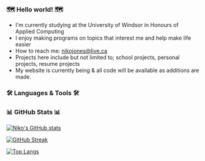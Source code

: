 ### 🗺️ Hello world! 🗺️
- I'm currently studying at the University of Windsor in Honours of Applied Computing
- I enjoy making programs on topics that interest me and help make life easier
- How to reach me: nikojones@live.ca
- Projects here include but not limited to; school projects, personal projects, resume projects
- My website is currently being & all code will be available as additions are made.


### 🛠️ Languages & Tools 🛠️
<div>
  <!-- add images here-->
</div>


### 📊 GitHub Stats 📊
[![Niko's GitHub stats](https://github-readme-stats.vercel.app/api?username=N1koJones&theme=tokyonight)](https://github.com/anuraghazra/github-readme-stats)

[![GitHub Streak](http://github-readme-streak-stats.herokuapp.com?user=N1koJones&theme=tokyonight&date_format=%5BY%20%5DM%20j)](https://git.io/streak-stats)

[![Top Langs](https://github-readme-stats.vercel.app/api/top-langs/?username=N1koJones&theme=tokyonight)](https://github.com/anuraghazra/github-readme-stats)

<!---
NikoJones/NikoJones is a ✨ special ✨ repository because its `README.md` (this file) appears on your GitHub profile.
You can click the Preview link to take a look at your changes.
--->
